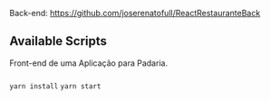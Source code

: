 Back-end: https://github.com/joserenatofull/ReactRestauranteBack

## Available Scripts

Front-end de uma Aplicação para Padaria.

### 
`yarn install`
`yarn start`


